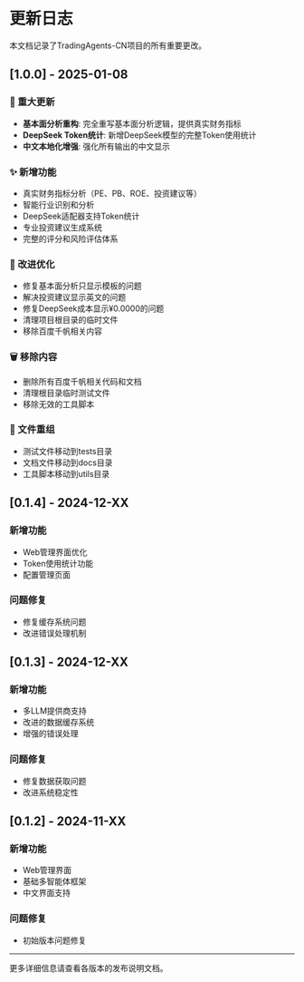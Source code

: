 # 更新日志

本文档记录了TradingAgents-CN项目的所有重要更改。

## [1.0.0] - 2025-01-08

### 🎉 重大更新
- **基本面分析重构**: 完全重写基本面分析逻辑，提供真实财务指标
- **DeepSeek Token统计**: 新增DeepSeek模型的完整Token使用统计
- **中文本地化增强**: 强化所有输出的中文显示

### ✨ 新增功能
- 真实财务指标分析（PE、PB、ROE、投资建议等）
- 智能行业识别和分析
- DeepSeek适配器支持Token统计
- 专业投资建议生成系统
- 完整的评分和风险评估体系

### 🔧 改进优化
- 修复基本面分析只显示模板的问题
- 解决投资建议显示英文的问题
- 修复DeepSeek成本显示¥0.0000的问题
- 清理项目根目录的临时文件
- 移除百度千帆相关内容

### 🗑️ 移除内容
- 删除所有百度千帆相关代码和文档
- 清理根目录临时测试文件
- 移除无效的工具脚本

### 📁 文件重组
- 测试文件移动到tests目录
- 文档文件移动到docs目录
- 工具脚本移动到utils目录

## [0.1.4] - 2024-12-XX

### 新增功能
- Web管理界面优化
- Token使用统计功能
- 配置管理页面

### 问题修复
- 修复缓存系统问题
- 改进错误处理机制

## [0.1.3] - 2024-12-XX

### 新增功能
- 多LLM提供商支持
- 改进的数据缓存系统
- 增强的错误处理

### 问题修复
- 修复数据获取问题
- 改进系统稳定性

## [0.1.2] - 2024-11-XX

### 新增功能
- Web管理界面
- 基础多智能体框架
- 中文界面支持

### 问题修复
- 初始版本问题修复

---

更多详细信息请查看各版本的发布说明文档。
